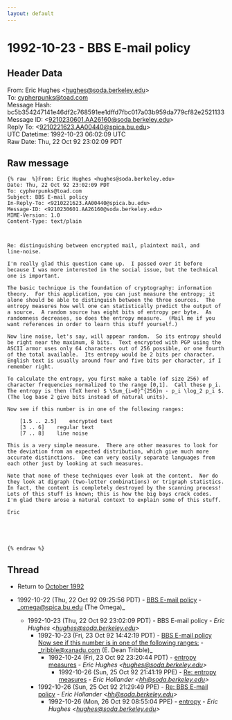 ```yaml
---
layout: default
---
```


# 1992-10-23 - BBS E-mail policy

## Header Data

From: Eric Hughes \<hughes@soda.berkeley.edu\><br>
To: cypherpunks@toad.com<br>
Message Hash: bc5b354247141e46df2c768591ee1dffd7fbc017a03b959da779cf82e2521133<br>
Message ID: \<9210230601.AA26160@soda.berkeley.edu\><br>
Reply To: \<9210221623.AA00440@spica.bu.edu\><br>
UTC Datetime: 1992-10-23 06:02:09 UTC<br>
Raw Date: Thu, 22 Oct 92 23:02:09 PDT<br>

## Raw message

```
{% raw  %}From: Eric Hughes <hughes@soda.berkeley.edu>
Date: Thu, 22 Oct 92 23:02:09 PDT
To: cypherpunks@toad.com
Subject: BBS E-mail policy
In-Reply-To: <9210221623.AA00440@spica.bu.edu>
Message-ID: <9210230601.AA26160@soda.berkeley.edu>
MIME-Version: 1.0
Content-Type: text/plain



Re: distinguishing between encrypted mail, plaintext mail, and
line-noise.

I'm really glad this question came up.  I passed over it before
because I was more interested in the social issue, but the technical
one is important.

The basic technique is the foundation of cryptography: information
theory.  For this application, you can just measure the entropy; it
alone should be able to distinguish between the three sources.  The
entropy measures how well one can statistically predict the output of
a source.  A random source has eight bits of entropy per byte.  As
randomness decreases, so does the entropy measure.  (Mail me if you
want references in order to learn this stuff yourself.)

Now line noise, let's say, will appear random.  So its entropy should
be right near the maximum, 8 bits.  Text encrypted with PGP using the
ASCII armor uses only 64 characters out of 256 possible, or one fourth
of the total available.  Its entropy would be 2 bits per character.
English text is usually around four and five bits per character, if I
remember right.

To calculate the entropy, you first make a table (of size 256) of
character frequencies normalized to the range [0,1].  Call these p_i.
The entropy is then (TeX here) $ \Sum_{i=0}^{256}n - p_i \log_2 p_i $.
(The log base 2 give bits instead of natural units).

Now see if this number is in one of the following ranges:

	[1.5 .. 2.5]	encrypted text
	[3 .. 6]	regular text
	[7 .. 8]	line noise

This is a very simple measure.  There are other measures to look for
the deviation from an expected distribution, which give much more
accurate distinctions.  One can very easily separate languages from
each other just by looking at such measures.

Note that none of these techniques ever look at the content.  Nor do
they look at digraph (two-letter combinations) or trigraph statistics.
In fact, the content is completely destroyed by the scanning process!
Lots of this stuff is known; this is how the big boys crack codes.
I'm glad there arose a natural context to explain some of this stuff.

Eric





{% endraw %}
```

## Thread

+ Return to [October 1992](/archive/1992/10)

+ 1992-10-22 (Thu, 22 Oct 92 09:25:56 PDT) - [BBS E-mail policy](/archive/1992/10/8a24672636a42d5225524b26c5cc78e1b0ba1b62a4c1e1fe1825463951a6b9e0) - _omega@spica.bu.edu (The Omega)_
  + 1992-10-23 (Thu, 22 Oct 92 23:02:09 PDT) - BBS E-mail policy - _Eric Hughes \<hughes@soda.berkeley.edu\>_
    + 1992-10-23 (Fri, 23 Oct 92 14:42:19 PDT) - [BBS E-mail policy Now see if this number is in one of the following ranges:](/archive/1992/10/298d86c630be7b06958a77a0e2a93e61224cded16c21ee64acb6bc0f39e9ecfd) - _tribble@xanadu.com (E. Dean Tribble)_
      + 1992-10-24 (Fri, 23 Oct 92 23:20:44 PDT) - [entropy measures](/archive/1992/10/3c38d48ebe6788447fca198f92d44a9ffa68121b79032804da9a7944dc97d602) - _Eric Hughes \<hughes@soda.berkeley.edu\>_
        + 1992-10-26 (Sun, 25 Oct 92 21:41:19 PPE) - [Re: entropy measures](/archive/1992/10/b71072e5de22f0ee2513a7bc057b82b39ad7284a70bf4913906340f5c39b27b3) - _Eric Hollander \<hh@soda.berkeley.edu\>_
    + 1992-10-26 (Sun, 25 Oct 92 21:29:49 PPE) - [Re: BBS E-mail policy](/archive/1992/10/fbe83ff79794f109159e298eb88fce410a7847d43b87f0d6426ef33b4884b280) - _Eric Hollander \<hh@soda.berkeley.edu\>_
      + 1992-10-26 (Mon, 26 Oct 92 08:55:04 PPE) - [entropy](/archive/1992/10/9d4dcb1012b41fda6c8f80cb56a7f2aa2e3b85fc1658466140b482591f39088b) - _Eric Hughes \<hughes@soda.berkeley.edu\>_

